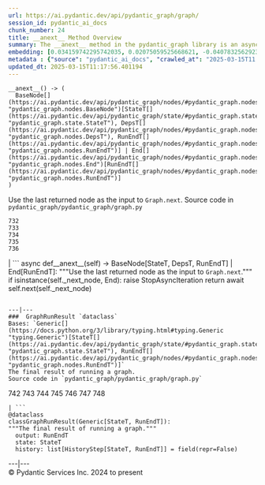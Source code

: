 ```yaml
---
url: https://ai.pydantic.dev/api/pydantic_graph/graph/
session_id: pydantic_ai_docs
chunk_number: 24
title: __anext__ Method Overview
summary: The __anext__ method in the pydantic_graph library is an asynchronous function that utilizes the last returned node as input for the Graph.next function. It returns either a BaseNode or an End type, depending on the graph's state.
embedding: [0.034159742295742035, 0.02075059525668621, -0.04078325629234314, -0.060352735221385956, 0.03858313709497452, 0.011845903471112251, -0.019326306879520416, 0.0182841457426548, 0.0022594642359763384, 0.014625000767409801, -0.007347239181399345, -0.016883017495274544, -0.029736343771219254, -0.06790261715650558, -0.0032133315689861774, -0.021815916523337364, 0.00033960718428716063, 0.024687649682164192, 0.040111642330884933, 0.045044541358947754, -0.015759799629449844, -0.005106591619551182, 0.045530881732702255, 0.00034250205499120057, -0.01880522631108761, 0.028717340901494026, -0.00639192434027791, 0.04692042991518974, -0.013084917329251766, 0.029991094022989273, -0.015736639499664307, -0.015875594690442085, -0.019592637196183205, -0.013304929248988628, 0.003696778789162636, 0.017253564670681953, -0.009408403187990189, 0.03221437335014343, 0.008198337629437447, 0.03457660600543022, 0.040968529880046844, -0.026540381833910942, -0.013455464504659176, 0.025637175887823105, -0.011747476644814014, -0.03839786350727081, -0.0013410593383014202, 0.011521675623953342, 0.04844893515110016, 0.02853206917643547, -0.03941686823964119, -0.00417443597689271, -0.009663153439760208, 0.026841450482606888, -0.08244656026363373, -0.0026821186766028404, -0.00547134829685092, 0.0010009093675762415, 0.02732779271900654, -0.049745846539735794, 0.013015440665185452, -0.0019989237189292908, 0.032075416296720505, 0.06271497160196304, -0.031797509640455246, 0.05312708020210266, -0.01793675869703293, 0.052200715988874435, -0.02053058333694935, 0.0012614497682079673, 0.012054335325956345, 0.056045133620500565, -0.07133016735315323, -0.019083136692643166, -0.0025142147205770016, -0.041709624230861664, 0.05623040720820427, 0.027837293222546577, 0.01927998848259449, -0.027860453352332115, 0.02088955044746399, 0.0042323339730501175, -0.012251188047230244, 0.011104810982942581, 0.03784204646945, -0.05965796113014221, -0.029736343771219254, -0.05095012113451958, -0.04177910089492798, -0.046665679663419724, 0.016581948846578598, -0.043307602405548096, -0.01333966851234436, 0.08341924846172333, 0.04004216566681862, 0.08082541823387146, 0.005031324457377195, 0.0004573931510094553, -0.04705938696861267, 0.006472981534898281, 0.02100534550845623, -0.040459029376506805, -0.030616391450166702, -0.0442802868783474, 0.009089965373277664, -0.000815636187326163, -0.03953266143798828, 0.07350713014602661, -0.008140440098941326, -0.03239964693784714, -0.06873634457588196, -0.03184382617473602, 0.014902911148965359, 0.046642519533634186, -0.055304042994976044, -0.06076959893107414, -0.043678149580955505, 0.00019522436195984483, 0.06192755699157715, 0.007271972019225359, 0.022707542404532433, 0.017589371651411057, -0.02952791191637516, 0.01210065372288227, 0.025799289345741272, 0.024062352254986763, -0.02040320821106434, -0.00276607065461576, 0.0013121103402227163, -0.0053555527701973915, 0.016651425510644913, -0.036383017897605896, -0.0073703983798623085, -0.025104515254497528, -0.022464372217655182, -0.0019453682471066713, -0.06063064560294151, 0.011950119398534298, -0.0058332099579274654, 0.001645746873691678, 0.01298070140182972, -0.04536876827478409, -0.028138363733887672, -0.0053816065192222595, 0.018307305872440338, 0.07772209495306015, -0.028092045336961746, 0.055674586445093155, -0.04969953000545502, 0.030338481068611145, 0.04858788847923279, 0.037633612751960754, -0.0388147309422493, 0.02237173542380333, 0.01470605842769146, -0.010161075741052628, 0.025173991918563843, 0.025752970948815346, -0.004990796092897654, -0.021572744473814964, -0.007833581417798996, 0.028207840397953987, -0.03272387385368347, 0.004961847327649593, -0.014358670450747013, 0.007208284456282854, -0.05081116780638695, -0.016512472182512283, -0.038490500301122665, -0.0341365821659565, 0.00834308285266161, -0.021676961332559586, -0.048634208738803864, 0.0296437069773674, 0.01592191308736801, 0.007393557578325272, -0.0787874162197113, 0.018955761566758156, -0.01901366002857685, -0.026864610612392426, -0.02473396807909012, -0.03172802925109863, -0.0457393154501915, 0.0015603475039824843, -0.034159742295742035, 0.01433551125228405, 0.021676961332559586, -0.007903059013187885, -0.023657068610191345, 0.008389400318264961, -0.0011528912000358105, 0.028115203604102135, 0.01791360042989254, 0.00975579023361206, -0.01877048797905445, -0.0028862087056040764, 0.0704038068652153, -0.01915261335670948, 0.05623040720820427, 0.02767517976462841, -0.025637175887823105, 0.035896677523851395, 0.012332245707511902, -0.0044726100750267506, 0.020102139562368393, -0.017496734857559204, -0.03679988533258438, -0.04374762624502182, -0.024178149178624153, -0.03793468326330185, 0.014729216694831848, -0.03332601115107536, 0.0050979070365428925, 0.019569478929042816, 0.00977315939962864, -0.00957630667835474, -0.06276128441095352, 0.021190619096159935, 0.04052850604057312, 0.040713779628276825, 0.015007127076387405, 0.0385136604309082, -0.011278504505753517, 0.01191538106650114, 0.020206354558467865, 0.006426663137972355, 0.01889786310493946, -0.02755938470363617, -0.00015333888586610556, 0.05025534704327583, -0.016848279163241386, -0.009223129600286484, -0.0013338220305740833, -0.06067696213722229, -0.007920428179204464, -0.041570667177438736, 0.008684679865837097, -0.01866627112030983, 0.020310571417212486, -0.04460451751947403, -0.053080763667821884, -0.0050110602751374245, 0.040088482201099396, 0.026494063436985016, 0.02792993001639843, 0.007642518263310194, 0.011631681583821774, -0.0014821853255853057, 0.02357601188123226, 0.06544774770736694, 0.01173589751124382, 0.03696199879050255, 0.02941211685538292, -0.01903681829571724, -0.005427924916148186, -0.03288598731160164, -0.028092045336961746, 0.011035333387553692, -0.0007837923476472497, -0.007347239181399345, 0.04469715431332588, -0.007723575457930565, -0.03300178423523903, 0.012123812921345234, -0.026748813688755035, -0.0015227139228954911, 0.04258967190980911, 0.0021436684764921665, -0.013258610852062702, -0.04374762624502182, -0.014578682370483875, -0.00273567414842546, 0.027744658291339874, -0.04302969574928284, -0.011156918480992317, -0.003798099933192134, 0.008841004222631454, 0.02755938470363617, 0.029713185504078865, -0.03283967077732086, 0.028022566810250282, 0.02707304246723652, 0.044905584305524826, 0.06405819952487946, 0.010525831952691078, -0.013096497394144535, -0.031311165541410446, 0.012216449715197086, 0.04518349468708038, -0.01592191308736801, 0.03459976613521576, -0.022904396057128906, 0.008997328579425812, -0.015632424503564835, 0.012390143238008022, -0.06447506695985794, 0.02262648567557335, -0.00251855724491179, 0.056647270917892456, -0.02880997769534588, -0.031704872846603394, -0.05799050256609917, -0.012251188047230244, 0.04066745936870575, 0.01130745280534029, -0.003071481827646494, 0.006640885025262833, 0.007538302335888147, 0.021595904603600502, 0.027883611619472504, -0.029458433389663696, 0.027860453352332115, -0.013582839630544186, 0.006756681017577648, -0.012459620833396912, 0.012760689482092857, 0.08944062143564224, -0.05025534704327583, -0.012633314356207848, -0.02978266216814518, -0.006310867611318827, -0.03177434951066971, 0.060491688549518585, 0.031589075922966, -0.007208284456282854, 0.01483343355357647, -0.04421081021428108, -0.008314133621752262, 0.026494063436985016, 0.010734264738857746, -0.011081651784479618, -0.02779097482562065, 0.0005116724059917033, 0.021642223000526428, 0.006148753222078085, 0.006571407895535231, -0.027883611619472504, 0.054701901972293854, 0.041941214352846146, 0.04458135738968849, -0.03670724853873253, -0.015644002705812454, 0.006878266576677561, -0.04499822109937668, -0.01608402654528618, 0.014173397794365883, 0.009223129600286484, 0.026656176894903183, -0.03075534664094448, 0.008632571436464787, 0.010838480666279793, -0.00355203403159976, 0.047893114387989044, 0.030245844274759293, 0.023529693484306335, 0.02322862297296524, 0.0009118914022110403, 0.007451455574482679, -0.014497625641524792, 0.015180820599198341, -0.07480404525995255, -0.031334325671195984, -0.01557452604174614, -0.014625000767409801, -0.03622090443968773, -0.03485451638698578, -0.04932898283004761, 0.011041123420000076, 0.02718883752822876, 0.05141330510377884, 0.04594774544239044, 0.029875298961997032, 0.022904396057128906, 0.003913895692676306, -0.017369359731674194, -0.02185065485537052, -0.0051413304172456264, -0.013038599863648415, 0.037749409675598145, 0.05650831758975983, 0.008875742554664612, 0.020785333588719368, 0.008233076892793179, -0.029111046344041824, 0.007955166511237621, -0.0016935125458985567, 0.0015169241232797503, 0.015481889247894287, 0.03001425415277481, 0.017485154792666435, 0.006611936260014772, -0.04766152426600456, -0.003711253171786666, -0.010462144389748573, -0.019326306879520416, 0.01643141359090805, 0.01704513095319271, -0.01099480502307415, 0.04909738898277283, 0.012691211886703968, -0.00964578427374363, -0.015169240534305573, 0.000352815113728866, -0.0039283703081309795, 0.018619954586029053, -0.04522981122136116, 0.044673994183540344, 0.016767222434282303, 0.009715261869132519, 0.006009798496961594, 0.017867282032966614, 0.01496080867946148, -0.015192399732768536, -0.057388365268707275, -0.012089074589312077, -0.024618173018097878, -0.001289675012230873, 0.004267072770744562, -0.030361641198396683, 0.016118766739964485, -0.04103800654411316, -0.04685095325112343, -0.023193884640932083, -0.01204275619238615, -0.007827791385352612, 0.005083432421088219, 0.03647565469145775, -0.05447031185030937, 0.00611401442438364, -0.039370547980070114, 0.03202909976243973, 0.03450712934136391, 0.014902911148965359, -0.03235332667827606, 0.005691360216587782, 0.004895264748483896, 0.026030881330370903, 0.020727435126900673, 0.0026618544943630695, -0.02670249529182911, 0.002553295809775591, -0.015481889247894287, 0.03992636874318123, 0.03698515519499779, -0.044419243931770325, -0.008377821184694767, -0.03448396921157837, -0.03883788734674454, -0.02547506056725979, -0.04520665481686592, -0.0034130793064832687, 0.0471983402967453, -0.039741095155477524, 0.0078046321868896484, -0.06947743892669678, -0.02160748280584812, 0.0979168713092804, 0.003523085033521056, 0.03497030958533287, -0.019928446039557457, 0.007526722736656666, -0.02399287559092045, -0.03381235525012016, 0.049236346036195755, -0.01914103515446186, 0.010919537395238876, 0.02892577461898327, 0.01514608133584261, 0.013710214756429195, 0.009089965373277664, 0.029064727947115898, -0.007601989898830652, 0.006901425775140524, -0.004498664289712906, 0.0029006830882281065, 0.04333076253533363, 0.025891926139593124, 0.041339077055454254, -0.0043799737468361855, 0.02830047719180584, -0.04164014384150505, -0.017114609479904175, -0.004049955867230892, -0.009414193220436573, -0.016998812556266785, -0.0033609711099416018, 0.017461996525526047, -0.03990320861339569, -0.019673695787787437, 0.012459620833396912, 0.010328979231417179, 0.018006237223744392, -0.016605107113718987, -0.01107007171958685, 0.029365798458456993, 0.02051900327205658, -0.029967935755848885, -0.03406710550189018, 0.011475357227027416, -0.033534444868564606, -0.021549586206674576, 0.0031409591902047396, -0.015065024606883526, 0.025058196857571602, -0.010612678714096546, -0.06743943691253662, 0.05099644139409065, 0.03728622570633888, -0.00044074750621803105, 0.05785154923796654, -0.017241984605789185, 0.0009545910870656371, 0.014752375893294811, -0.0207737535238266, -0.0007266182219609618, 0.017971497029066086, -0.03594299405813217, 0.012668052688241005, -0.005506087094545364, -0.009865796193480492, 0.002039452316239476, -0.02494239993393421, -0.010734264738857746, -0.01580611802637577, -0.020356889814138412, 0.007474614307284355, 0.03682304173707962, 0.00039117244887165725, 0.002126299077644944, -0.008198337629437447, 0.0341365821659565, 0.0039052111096680164, -0.000997290713712573, 0.029828980565071106, -0.026864610612392426, -0.018735749647021294, 0.007219864055514336, -0.005346867721527815, -0.035641927272081375, -0.025799289345741272, 0.004568141419440508, 0.04509085789322853, -0.010531621985137463, 0.0037662561517208815, -0.015238718129694462, -0.0038559979293495417, 0.030477436259388924, -0.036521974951028824, 0.014752375893294811, 0.010520041920244694, -0.004073115065693855, -0.023645488545298576, 0.02002108283340931, -0.07045011967420578, -0.02781413495540619, -0.010051069781184196, -0.029458433389663696, -0.001411984208971262, 0.025289786979556084, 0.023413896560668945, -0.0006904320325702429, -0.01069373544305563, 0.04214964807033539, 0.019083136692643166, -0.013733373954892159, 0.06822684407234192, 0.03635986149311066, -0.001936683664098382, -0.03693883866071701, 0.00834887195378542, 0.013189134187996387, 0.020935868844389915, 0.015435570850968361, 0.003731517354026437, -0.002205908764153719, -0.031195370480418205, -0.0240855123847723, -0.004394447896629572, -0.01966211572289467, 0.010502672754228115, -0.03684620186686516, -0.04164014384150505, 0.02236015535891056, 0.003363866126164794, -0.021781176328659058, 0.001920761656947434, -0.017253564670681953, 0.009726841934025288, -0.003392814891412854, -0.030106890946626663, -0.04384026303887367, -0.013652317225933075, 0.009483670815825462, -0.0006560551701113582, -0.008128860034048557, -0.006519299931824207, 0.012714371085166931, -0.0148218534886837, -0.042033851146698, 0.004301811568439007, 0.01816835068166256, -0.0047331503592431545, 0.005135540850460529, 0.035410333424806595, 0.013733373954892159, -0.007937797345221043, -0.0008264920325018466, 0.01804097555577755, -0.04634145274758339, 0.01657036878168583, -0.014995547011494637, 0.0010689393384382129, -0.021769598126411438, -0.02473396807909012, -0.006617726292461157, 0.018307305872440338, -0.03029216267168522, 0.06016746163368225, 0.04189489409327507, -0.06002850830554962, 0.04877316206693649, 0.03869893401861191, 0.009651574306190014, -0.0038588927127420902, -0.0028196261264383793, 0.008360452018678188, -0.02547506056725979, 0.0010660444386303425, -0.006554038263857365, -0.0006488179787993431, -0.026239313185214996, 0.012065915390849113, 0.004374183714389801, -0.0116779999807477, -0.043423399329185486, -0.023807602003216743, -0.0009321556426584721, -0.02373812533915043, -0.012471199966967106, 0.004243913572281599, 0.013432305306196213, 0.01496080867946148, -0.049745846539735794, 0.013293350115418434, -0.02371496520936489, 0.0048199971206486225, 0.006386134773492813, 0.009744211100041866, 0.024502376094460487, -0.007034590933471918, -0.043076012283563614, -0.0012701344676315784, 0.023807602003216743, -0.01705671101808548, -0.006687203422188759, -0.03867577388882637, -0.021028505638241768, -0.018457839265465736, -0.015713481232523918, -0.0038791571278125048, -0.04289073869585991, -7.757409184705466e-05, -0.03311758115887642, -0.018457839265465736, -0.060723282396793365, 0.014347091317176819, 0.026656176894903183, 0.030824823305010796, 0.02744358777999878, 0.011782215908169746, -0.04909738898277283, 0.007497773505747318, 0.04152435064315796, 0.009344715625047684, 0.008441508747637272, -0.017392519861459732, -0.01265647355467081, -0.03707779198884964, -0.0020495844073593616, 0.020426366478204727, -0.025799289345741272, -0.004932898096740246, -0.051228031516075134, 0.07447981834411621, 0.05335867404937744, -0.026030881330370903, -0.031426962465047836, -0.0015892963856458664, 0.005422135349363089, 0.033673398196697235, -0.007549881935119629, 0.02459501288831234, -0.017508314922451973, -0.004348129965364933, 0.016396675258874893, -0.0008199785370379686, 0.00852835550904274, 0.046225655823946, -0.015203979797661304, -0.07063539326190948, -0.0012325007701292634, -0.0038096795324236155, -0.033302851021289825, 0.012077494524419308, -0.012957542203366756, -0.0013866538647562265, -0.00574925821274519, 0.008568883873522282, 0.023691806942224503, -0.026401426643133163, -0.005019744858145714, 0.00042735860915854573, -0.025173991918563843, -0.0015921912854537368, -0.03195962309837341, -0.007984115742146969, 0.012031176127493382, 0.03124168887734413, -0.0013938911724835634, -0.05914846062660217, 0.018562056124210358, -0.002046689623966813, -0.019812649115920067, -0.015794537961483, -0.0020191881339997053, -0.013814430683851242, -0.016709323972463608, 0.005752152763307095, -0.003022268647328019, -0.001389548764564097, -0.011892221868038177, -0.010502672754228115, -0.01939578540623188, -0.02753622457385063, -0.022035928443074226, 0.00208287569694221, -0.03879157081246376, -0.006258759181946516, -0.012123812921345234, -0.008522565476596355, -0.00815201923251152, -0.009784739464521408, -0.018122032284736633, -0.029087888076901436, 0.020692696794867516, -0.018562056124210358, -0.007515143137425184, 0.03728622570633888, -0.02459501288831234, -0.005755047779530287, -0.027883611619472504, 0.006281918380409479, -0.019696854054927826, -0.009477880783379078, 0.04659620299935341, 0.02358759008347988, 0.001942473347298801, -0.009356294758617878, -0.020565321668982506, 0.023900238797068596, -0.03814311325550079, -0.018967341631650925, -0.011336402036249638, 0.02137589268386364, -0.0020495844073593616, -0.008279395289719105, -0.002379602286964655, 0.01372179388999939, -0.01927998848259449, -0.0039544240571558475, -0.02670249529182911, 0.003340706927701831, 0.006229810416698456, 0.040088482201099396, 0.03920843452215195, -0.0005037114606238902, 0.03050059638917446, -0.03582720085978508, 0.007347239181399345, -0.009634205140173435, 0.030315322801470757, 0.016373516991734505, 0.00666983425617218, 0.010195814073085785, 0.029597388580441475, 0.0015082394238561392, -0.0006491797976195812, -0.024386581033468246, -0.025984562933444977, -0.00045377452624961734, -0.04766152426600456, -0.03246912360191345, 0.01654721051454544, 0.015759799629449844, 0.019581058993935585, 0.02299703285098076, -0.01279542874544859, -0.06521615386009216, 0.024896081537008286, 0.020843232050538063, -0.017218824476003647, 0.017508314922451973, -0.008684679865837097, -0.030176367610692978, -0.01580611802637577, 0.0196505356580019, -0.025660334154963493, -0.032816510647535324, -0.030431117862462997, -0.031079573556780815, -0.01427761372178793, 0.004096273798495531, -0.0148218534886837, 0.00676826061680913, -0.011562203988432884, 0.020183196291327477, -0.06989430636167526, -0.02385392040014267, 0.0034536076709628105, -0.034182898700237274, -0.0073703983798623085, 0.026285631582140923, 0.0113595612347126, 0.011261135339736938, -0.004628934431821108, 0.02621615305542946, 0.03587351739406586, -0.003662039991468191, -0.021920131519436836, 0.0031699081882834435, 0.03839786350727081, -0.009831057861447334, 0.011342192068696022, 0.023807602003216743, 0.031033257022500038, 0.008337292820215225, 0.008800475858151913, -0.0012513176770880818, -0.039486344903707504, -0.004009427037090063, -0.026146676391363144, 0.013189134187996387, -0.0008185310871340334, -0.013802851550281048, -0.007654097862541676, -0.005057378672063351, 0.01901366002857685, 0.014173397794365883, -0.016639847308397293, -0.012285927310585976, -0.028138363733887672, 0.08064014464616776, 0.02656354010105133, -0.02679513208568096, -0.014497625641524792, 0.0020365575328469276, 0.018758907914161682, 0.008018854074180126, 0.03026900440454483, 0.02383076213300228, -0.04247387498617172, 0.007486193906515837, -0.02473396807909012, 0.0397874116897583, -0.015898754820227623, 0.008065172471106052, -0.04610985890030861, -0.000604308967012912, -0.0028731815982609987, -0.0018932601669803262, -0.022533848881721497, 0.01346704363822937, 0.02114430069923401, 0.0033667609095573425, -0.014648159965872765, -0.006918794941157103, -0.022267518565058708, -0.02014845795929432, 0.016037708148360252, 0.014370250515639782, 0.014532363973557949, 0.008383611217141151, -0.02779097482562065, 0.012355404905974865, -0.002495398046448827, -0.011591153219342232, 0.020333729684352875, 0.004177330993115902, -0.016998812556266785, 0.0028500223997980356, 0.015725061297416687, -0.049375299364328384, -0.03879157081246376, 0.03040795959532261, -0.022452792152762413, 0.046642519533634186, -0.009501039981842041, 0.015400832518935204, 0.04224228486418724, -0.02308966964483261, 0.027999408543109894, -0.0546092689037323, 0.001958395354449749, -0.001506791915744543, -0.006455611903220415, -0.03765677288174629, 0.038722094148397446, 0.007248812820762396, 0.008499406278133392, -0.007694626227021217, -0.04249703511595726, -0.017323041334748268, 0.009147862903773785, 0.044187650084495544, -0.04247387498617172, -0.006988272536545992, -0.005239756777882576, -0.021561164408922195, 0.035155583173036575, 0.008991538546979427, 0.048263661563396454, -0.021595904603600502, 0.04407185688614845, 0.013270190916955471, -0.024178149178624153, -0.014011283405125141, 0.013617577962577343, 0.009668943472206593, 0.008117280900478363, -0.04485926777124405, 0.02445605769753456, -0.0014054706552997231, -0.002489608246833086, 0.005584249272942543, -0.0054423995316028595, -0.0009871586225926876, 0.007434085942804813, -3.023806493729353e-05, -0.03531769663095474, 0.03226068988442421, -0.045901428908109665, -0.026007721200585365, 0.009159442037343979, -0.010931117460131645, -0.039115797728300095, -0.011226396076381207, 0.027744658291339874, 0.004159961827099323, 0.038861047476530075, 0.00804201327264309, 0.021341152489185333, -0.020715856924653053, 0.04289073869585991, 0.0007468824624083936, -0.005980849731713533, -0.023946557193994522, 0.01778622530400753, -0.0069824825040996075, 0.021202199161052704, -0.012262768112123013, -0.018434680998325348, -0.02473396807909012, -0.006478771101683378, -0.024803446605801582, 0.003514400450512767, -0.025521378964185715, 0.016952496021986008, -0.04946793615818024, 0.03545665368437767, 0.03369655832648277, 0.025266628712415695, 0.05095012113451958, 0.0355956070125103, 0.03360392153263092, 0.0024563169572502375, -0.030546914786100388, 0.05224703252315521, -0.0061777024529874325, 0.0016167978756129742, 0.002453422173857689, 0.040829576551914215, 0.03425237908959389, -0.03668408840894699, 0.009437352418899536, 0.04224228486418724, 0.0023492060136049986, 0.02098218724131584, 0.007926218211650848, 0.0410611666738987, 0.002823968417942524, 0.01975475251674652, 0.012957542203366756, 0.009055226109921932, 0.0047331503592431545, -0.0022247254382818937, -0.028624704107642174, -0.01768200844526291, 0.004747624974697828, 0.02853206917643547, -0.01420813612639904, -0.019476842135190964, 0.03659145161509514, 0.041200120002031326, -0.009860006161034107, -0.0021653801668435335, -0.03126484900712967, -0.005488717928528786, 0.014370250515639782, -0.035132426768541336, 0.02679513208568096, 0.0003719937813002616, -0.04692042991518974, 0.007746734656393528, -0.00796674657613039, -0.0009147863020189106, 0.012216449715197086, 0.002838442800566554, -0.04351603612303734, -0.01915261335670948, -0.014323932118713856, 0.022325417026877403, -0.02496556006371975, 0.015296616591513157, -0.0035259800497442484, 0.009906324557960033, 0.010433195158839226, -0.022788599133491516, -0.005404765717685223, 0.031079573556780815, -0.02656354010105133, -0.012436461634933949, 0.010103177279233932, -0.014856592752039433, 0.02124851755797863, -0.013177554123103619, -0.0007454350125044584, -0.002305782400071621, -0.01081532146781683, -0.004709991626441479, -0.009998961351811886, -0.03631354123353958, -0.010612678714096546, 0.02420130744576454, 0.019187353551387787, 0.042450714856386185, 0.015238718129694462, 0.010323189198970795, -0.03272387385368347, -0.005844789557158947, -0.007775683421641588, 0.0025952719151973724, -0.001454683835618198, -0.0033464967273175716, 0.018631532788276672, 0.0002941935381386429, -2.2231875846046023e-05, 0.03077850490808487, 0.0041454872116446495, 0.033557601273059845, -0.012818587943911552, 0.0010146601125597954, -0.0012607260141521692, 0.025799289345741272, -0.02853206917643547, 0.005144225433468819, 0.030616391450166702, 0.05298812687397003, -0.0038994213100522757, 0.012934383004903793, 0.01654721051454544, 0.018307305872440338, -0.001667458564043045, -0.013744953088462353, -0.026401426643133163, -0.008175178430974483, -0.006791419815272093, -0.011562203988432884, 0.021804336458444595, 0.011579573154449463, 0.004243913572281599, 0.03422921895980835, -0.003450712887570262, -0.008557304739952087, -0.00845887791365385, -0.03571140393614769, -0.019094716757535934, 0.005170279648154974, 0.025289786979556084, -0.007289341185241938, 0.0023463109973818064, -0.015192399732768536, 0.016709323972463608, 0.022047506645321846, 0.026517221704125404, 0.009993171319365501, -0.012807007879018784, -0.046503566205501556, -0.0030830614268779755, -0.0023839445784687996, -0.02459501288831234, 0.014127079397439957, 0.0045768264681100845, -0.004715781193226576, 0.011446407996118069, -0.06095487251877785, -0.007903059013187885, 0.007862530648708344, -0.0014684345806017518, -0.03228385001420975, -0.033187057822942734, 0.010595309548079967, -0.001215131487697363, 0.0415475070476532, 0.006704573053866625, -0.00012484227772802114, -0.04448872059583664, 0.009692102670669556, -0.024178149178624153, -0.006930374540388584, -0.009842636995017529, -0.0064614019356667995, -0.012760689482092857, -0.011006384156644344, 0.002845680108293891, 0.005375816952437162, 0.01130166370421648, -0.014578682370483875, -0.0021219567861407995, 0.03246912360191345, -0.010537412017583847, 0.04425713047385216, -0.022834917530417442, 0.002650274895131588, -0.018724169582128525, -0.02473396807909012, -0.039602141827344894, -0.026007721200585365, -0.008186758495867252, -0.011168498545885086, -0.027837293222546577, -0.005526351276785135, 0.0010725579923018813, -0.01608402654528618, -0.004026796668767929, 0.02767517976462841, 0.017751485109329224, 0.024131830781698227, 0.06290024518966675, 0.010103177279233932, -0.007005641702562571, 0.024896081537008286, -0.021920131519436836, -0.02025267295539379, -0.021306414157152176, 0.016720904037356377, 0.008198337629437447, -0.02126009576022625, -0.02396971732378006, 0.008725208230316639, -0.007532512303441763, 0.0035115056671202183, 0.006119804456830025, 0.0009835399687290192, 0.012818587943911552, 0.013733373954892159, -0.004104958847165108, 0.006646675057709217, 0.030315322801470757, 0.06225178390741348, 0.003682304173707962, 0.009113124571740627, 0.024432899430394173, -0.00494737271219492, 0.016037708148360252, 0.031565915793180466, 0.014439728111028671, 0.012529098428785801, -0.007532512303441763, -0.01729988306760788, -0.008308343589305878, 0.013918646611273289, -0.026980405673384666, -0.002475133864209056, 0.007868319749832153, -0.019673695787787437, -0.0025880346074700356, 0.025173991918563843, 0.015713481232523918, 0.009524199180305004, -0.0009596571326255798, -0.01621140167117119, 0.026771973818540573, -0.0005655897548422217, 0.023807602003216743, 0.0003875538532156497, 0.013119656592607498, -0.043052852153778076, 0.010705315507948399, 0.0018425995949655771, 0.007613569498062134, -0.02234857715666294, 0.0010747291380539536, -0.015122922137379646, 0.026771973818540573, 0.03858313709497452, 0.02607719972729683, 0.040204279124736786, -0.017346201464533806, -0.023147566244006157, 0.011660629883408546, 0.02695724554359913, -0.02522031031548977, -0.05062589421868324, -0.007706205826252699, -0.014926069416105747, -0.013988124206662178, 0.01191538106650114, -0.021456949412822723, -0.001956947846338153, -0.005798471160233021, 0.0004903225344605744, 0.008262025192379951, 0.013860749080777168, 0.00556109007447958, -0.022800179198384285, 0.015551366843283176, 0.02753622457385063, 0.0296437069773674, -0.007625149097293615, -0.03332601115107536, 0.01890944316983223, -0.037008315324783325, -0.009917904622852802, 0.03624406456947327, 0.0244792178273201, -0.016385095193982124, 0.0016949600540101528, 0.025660334154963493, -0.0008561646682210267, -0.008806264959275723, -0.015308195725083351, 0.013791271485388279, 0.008557304739952087, -0.0076309386640787125, -0.01099480502307415, -0.05141330510377884, 0.030709028244018555, 0.0352945402264595, 0.020657958462834358, -0.01173589751124382, 0.017496734857559204, 0.023020191118121147, 0.015423991717398167, 0.004822892136871815, 0.01099480502307415, -0.01779780350625515, 0.035387177020311356, -0.020600060001015663, 0.007237233221530914, 0.006258759181946516, -0.048124704509973526, 0.007723575457930565, 0.001790491514839232, -0.035271380096673965, -0.005865053739398718, -0.04323812574148178, -0.00697669293731451, 0.02373812533915043, -0.01402286347001791, 0.0058997925370931625, -0.006745101418346167, 0.024664491415023804, -0.018619954586029053, 0.006328236777335405, -0.015088183805346489, 0.006646675057709217, -0.008302553556859493, -0.01581769622862339, 0.02262648567557335, 0.02396971732378006, 0.023506533354520798, 0.016732484102249146, 0.021584324538707733, -0.0169177558273077, -0.016153505071997643, -0.02113272063434124, 0.010282660834491253, 0.0032422805670648813, 0.035526130348443985, -0.01842310093343258, -0.005445294082164764, 0.011110600084066391, -0.0026372477877885103, 0.022221200168132782, 0.002700935350731015, 0.017612529918551445, 0.008007274940609932, -0.022684384137392044, -0.014323932118713856, 0.0007671467028558254, 0.02300861105322838, 0.0030164788477122784, -0.05215439945459366, 0.015782957896590233, -0.020356889814138412, -0.028462590649724007, -0.02695724554359913, 0.024664491415023804, -0.0013931674184277654, -0.0017456206260249019, -0.010236342437565327, -0.006229810416698456, 0.019824229180812836, -0.03249228373169899, -0.0005351934232749045, 0.0001339792797807604, 0.009356294758617878, 0.005975059699267149, 0.004869210533797741, 0.04126960039138794, 0.018457839265465736, 0.007260392419993877, -0.004359709098935127, -0.002140773693099618, -0.023761283606290817, -0.0053121293894946575, 0.011145339347422123, -0.02522031031548977, -0.021306414157152176, 0.0068087889812886715, 0.012529098428785801, -0.01191538106650114, 0.009373664855957031, -0.01557452604174614, -0.029828980565071106, -0.02188539318740368, -0.042080167680978775, 0.018596794456243515, -0.023159146308898926, -0.012841747142374516, -0.001855626585893333, -0.01606086827814579, 0.061093829572200775, -0.007885688915848732, -0.012505939230322838, 0.005668201018124819, 0.042311761528253555, 0.01483343355357647, -0.021202199161052704, -0.05465558543801308, 0.012899644672870636, 0.009223129600286484, 0.01470605842769146, -0.03175118938088417, 0.008771526627242565, 0.006629305426031351, -0.003960214089602232, -0.0030396380461752415, 0.004301811568439007, 0.01767042838037014, -0.013756533153355122, 0.01976633071899414, 0.0037662561517208815, -0.0026343530043959618, 0.011903801001608372, 0.016396675258874893, -0.017635690048336983, -0.012193290516734123, -0.019685273990035057, 0.004090484231710434, 0.028323635458946228, -0.020808493718504906, -0.03277019038796425, 0.01483343355357647, 0.011151129379868507, -0.03448396921157837, 0.0002970884379465133, 0.026100357994437218, -0.0583147294819355, 0.002243542345240712, -0.004599985666573048, 0.04210332781076431, -0.03485451638698578, -0.010977435857057571, -0.046295132488012314, 0.04360867291688919, -0.0052947597578167915, 0.00589689752086997, 0.04462767392396927, -0.01198485866189003, -0.0017514104256406426, 0.004805522970855236, 0.002531584119424224, 0.03013004921376705, 0.011950119398534298, -0.009356294758617878, 0.0070866988971829414, -0.0007085251272656024, 0.03770308941602707, -0.017230404540896416, -0.02938895672559738, 0.00834308285266161, 0.017253564670681953, 0.021561164408922195, -0.023518113419413567, -0.0007331317174248397, -0.0017050921451300383, 0.0007888584514148533, 0.006750890985131264, -0.021561164408922195, -0.026030881330370903, 0.02621615305542946, -0.0011174287647008896, 0.006831948179751635, 0.007654097862541676, -0.06354869902133942, 0.021028505638241768, 0.01211223378777504, -0.003268334548920393, -0.010056858882308006, -0.005607408471405506, 0.009147862903773785, 0.014011283405125141, -0.0001979383232537657, -0.018075713887810707, 0.016639847308397293, -0.013605998829007149, -0.005375816952437162, -0.031056415289640427, -0.02853206917643547, 0.00506606325507164, -0.017589371651411057, 0.00977315939962864, 0.008250446058809757, 0.020669538527727127, -0.0060908556915819645, 0.0025923768989741802, 0.03550297021865845, 0.016883017495274544, 0.04868052527308464, -0.039972685277462006, 0.020565321668982506, -0.032955463975667953, 0.010965855792164803, -0.046526726335287094, -0.0035780880134552717, -0.026123516261577606, -0.01229750644415617, 0.00926944799721241, 0.014520784839987755, -0.004148382227867842, 0.010137916542589664, 0.013976545073091984, 0.011278504505753517, -0.017519894987344742, 0.0057029398158192635, -0.02016003616154194, 0.0171609278768301, 0.00247368635609746, 0.010838480666279793, -0.016512472182512283, 0.028624704107642174, 0.0009234709432348609, 0.018573636189103127, -0.019870547577738762, -0.014590262435376644, 0.003887841710820794, 0.03691567853093147, 0.007596199866384268, 0.009362084791064262, 0.006623515859246254, 0.0036794093903154135, 0.00847045797854662, -0.017959918826818466, 0.003734412370249629, 0.013849169947206974, 0.0113595612347126, -0.00877731665968895, 0.026169834658503532, 0.007677257061004639, 0.006009798496961594, 0.0229622945189476, -0.0007186572765931487, 0.02658670023083687, -0.010450565256178379, 0.031334325671195984, 0.028972093015909195, -0.010230553336441517, 0.010786372236907482, 0.02781413495540619, 0.022927554324269295, 0.003682304173707962, 0.02262648567557335, -0.0053121293894946575, -0.026771973818540573, -0.009865796193480492, 0.008939430117607117, -0.014601841568946838, -0.01020160410553217, 0.003109115408733487, -0.014173397794365883, 0.020044241100549698, 0.026540381833910942, -0.0182841457426548, 0.0003146387171000242, -0.027837293222546577, 0.01440498884767294, -0.02730463445186615, 0.003560718847438693, 0.018701011314988136, -0.012552257627248764, -0.036035630851984024, -0.02396971732378006, 0.009998961351811886, 0.00676826061680913, 0.013860749080777168, -0.04277494177222252, 0.02051900327205658, -0.028856296092271805, 0.0039544240571558475, 0.009089965373277664, 0.0019381310557946563, -0.04780047759413719, -0.0078046321868896484, -0.028740501031279564, 0.008620992302894592, -0.02064637839794159, 0.018075713887810707, -0.028462590649724007, -0.0030685868114233017, -0.028092045336961746, -0.006322446744889021, -0.010323189198970795, 0.007793052587658167, 0.01106428261846304, -0.007885688915848732]
metadata : {"source": "pydantic_ai_docs", "crawled_at": "2025-03-15T11:17:56.399682", "url_path": "/api/pydantic_graph/graph/", "chunk_size": 1925}
updated_dt: 2025-03-15T11:17:56.401194
---
```

```
__anext__() -> (
  BaseNode[](https://ai.pydantic.dev/api/pydantic_graph/nodes/#pydantic_graph.nodes.BaseNode "pydantic_graph.nodes.BaseNode")[StateT[](https://ai.pydantic.dev/api/pydantic_graph/state/#pydantic_graph.state.StateT "pydantic_graph.state.StateT"), DepsT[](https://ai.pydantic.dev/api/pydantic_graph/nodes/#pydantic_graph.nodes.DepsT "pydantic_graph.nodes.DepsT"), RunEndT[](https://ai.pydantic.dev/api/pydantic_graph/nodes/#pydantic_graph.nodes.RunEndT "pydantic_graph.nodes.RunEndT")] | End[](https://ai.pydantic.dev/api/pydantic_graph/nodes/#pydantic_graph.nodes.End "pydantic_graph.nodes.End")[RunEndT[](https://ai.pydantic.dev/api/pydantic_graph/nodes/#pydantic_graph.nodes.RunEndT "pydantic_graph.nodes.RunEndT")]
)

```

Use the last returned node as the input to `Graph.next`.
Source code in `pydantic_graph/pydantic_graph/graph.py`
```
732
733
734
735
736
```
| ```
async def__anext__(self) -> BaseNode[StateT, DepsT, RunEndT] | End[RunEndT]:
"""Use the last returned node as the input to `Graph.next`."""
  if isinstance(self._next_node, End):
    raise StopAsyncIteration
  return await self.next(self._next_node)

```
  
---|---  
###  GraphRunResult `dataclass`
Bases: `Generic[](https://docs.python.org/3/library/typing.html#typing.Generic "typing.Generic")[StateT[](https://ai.pydantic.dev/api/pydantic_graph/state/#pydantic_graph.state.StateT "pydantic_graph.state.StateT"), RunEndT[](https://ai.pydantic.dev/api/pydantic_graph/nodes/#pydantic_graph.nodes.RunEndT "pydantic_graph.nodes.RunEndT")]`
The final result of running a graph.
Source code in `pydantic_graph/pydantic_graph/graph.py`
```
742
743
744
745
746
747
748
```
| ```
@dataclass
classGraphRunResult(Generic[StateT, RunEndT]):
"""The final result of running a graph."""
  output: RunEndT
  state: StateT
  history: list[HistoryStep[StateT, RunEndT]] = field(repr=False)

```
  
---|---  
© Pydantic Services Inc. 2024 to present